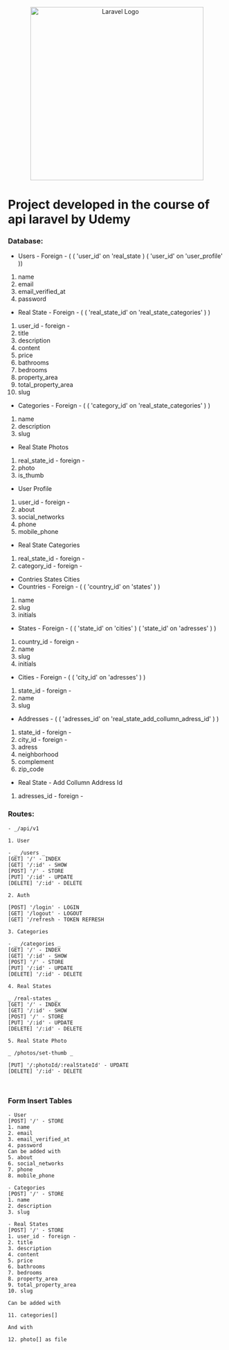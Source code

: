 <p align="center"><a href="https://laravel.com" target="_blank"><img src="https://raw.githubusercontent.com/laravel/art/master/logo-lockup/5%20SVG/2%20CMYK/1%20Full%20Color/laravel-logolockup-cmyk-red.svg" width="400" alt="Laravel Logo"></a></p>

# Project developed in the course of api laravel by Udemy

### Database:

- Users - Foreign - ( ( 'user_id' on 'real_state ) ( 'user_id' on 'user_profile' ))
1. name
2. email
3. email_verified_at
4. password

- Real State - Foreign - ( ( 'real_state_id' on 'real_state_categories' ) )
1. user_id - foreign -
2. title
3. description
4. content
5. price
6. bathrooms
7. bedrooms
8. property_area
9. total_property_area
10. slug

- Categories - Foreign - ( ( 'category_id' on 'real_state_categories' ) )
1. name
2. description
3. slug

- Real State Photos
1. real_state_id - foreign -
2. photo
3. is_thumb

- User Profile
1. user_id - foreign -
2. about
3. social_networks
4. phone
5. mobile_phone

- Real State Categories
1. real_state_id - foreign -
2. category_id - foreign -

- Contries States Cities
- Countries - Foreign - ( ( 'country_id' on 'states' ) )
1. name
2. slug
3. initials

- States - Foreign - ( ( 'state_id' on 'cities' ) ( 'state_id' on 'adresses' ) )
1. country_id - foreign -
2. name
3. slug
4. initials

- Cities - Foreign - ( ( 'city_id' on 'adresses' ) )
1. state_id - foreign -
2. name
3. slug

- Addresses - ( ( 'adresses_id' on 'real_state_add_collumn_adress_id' ) )
1. state_id - foreign -
2. city_id - foreign -
3. adress
4. neighborhood
5. complement
6. zip_code

- Real State - Add Collumn Address Id
1. adresses_id - foreign -

### Routes:
```
- _/api/v1

1. User

- _ /users _
[GET] '/' - INDEX
[GET] '/:id' - SHOW
[POST] '/' - STORE
[PUT] '/:id' - UPDATE
[DELETE] '/:id' - DELETE

2. Auth

[POST] '/login' - LOGIN
[GET] '/logout' - LOGOUT
[GET] '/refresh - TOKEN REFRESH

3. Categories

- _ /categories _
[GET] '/' - INDEX
[GET] '/:id' - SHOW
[POST] '/' - STORE
[PUT] '/:id' - UPDATE
[DELETE] '/:id' - DELETE

4. Real States

_ /real-states _ 
[GET] '/' - INDEX
[GET] '/:id' - SHOW
[POST] '/' - STORE
[PUT] '/:id' - UPDATE
[DELETE] '/:id' - DELETE

5. Real State Photo

_ /photos/set-thumb _ 

[PUT] '/:photoId/:realStateId' - UPDATE
[DELETE] '/:id' - DELETE



```

### Form Insert Tables
```
- User
[POST] '/' - STORE
1. name
2. email
3. email_verified_at
4. password
Can be added with
5. about
6. social_networks
7. phone
8. mobile_phone

- Categories
[POST] '/' - STORE
1. name
2. description
3. slug

- Real States
[POST] '/' - STORE
1. user_id - foreign -
2. title
3. description
4. content
5. price
6. bathrooms
7. bedrooms
8. property_area
9. total_property_area
10. slug

Can be added with

11. categories[]

And with

12. photo[] as file
```



